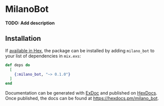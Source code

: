 # MilanoBot

**TODO: Add description**

## Installation

If [available in Hex](https://hex.pm/docs/publish), the package can be installed
by adding `milano_bot` to your list of dependencies in `mix.exs`:

```elixir
def deps do
  [
    {:milano_bot, "~> 0.1.0"}
  ]
end
```

Documentation can be generated with [ExDoc](https://github.com/elixir-lang/ex_doc)
and published on [HexDocs](https://hexdocs.pm). Once published, the docs can
be found at <https://hexdocs.pm/milano_bot>.

